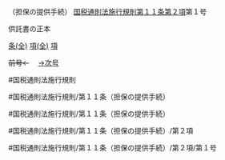 （担保の提供手続）
[国税通則法施行規則第１１条第２項](国税通則法施行規則＿第１１条第２項)第１号

供託書の正本

[条(全)](国税通則法施行規則＿第１１条_.md)    [項(全)](国税通則法施行規則＿第１１条第２項_.md)    [項](国税通則法施行規則＿第１１条第２項.md)

~~前号←~~　  [→次号](国税通則法施行規則＿第１１条第２項第２号.md)

#国税通則法施行規則

#国税通則法施行規則/第１１条（担保の提供手続）

#国税通則法施行規則/第１１条（担保の提供手続）

#国税通則法施行規則/第１１条（担保の提供手続）/第２項

#国税通則法施行規則/第１１条（担保の提供手続）/第２項/第１号

